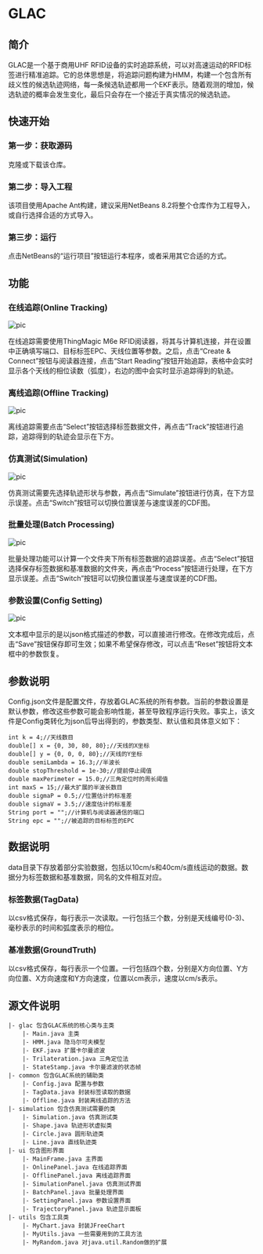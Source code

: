 # GLAC
## 简介
GLAC是一个基于商用UHF RFID设备的实时追踪系统，可以对高速运动的RFID标签进行精准追踪。它的总体思想是，将追踪问题构建为HMM，构建一个包含所有歧义性的候选轨迹网络，每一条候选轨迹都用一个EKF表示。随着观测的增加，候选轨迹的概率会发生变化，最后只会存在一个接近于真实情况的候选轨迹。

## 快速开始
### 第一步：获取源码
克隆或下载该仓库。
### 第二步：导入工程
该项目使用Apache Ant构建，建议采用NetBeans 8.2将整个仓库作为工程导入，或自行选择合适的方式导入。
### 第三步：运行
点击NetBeans的“运行项目”按钮运行本程序，或者采用其它合适的方式。

## 功能
### 在线追踪(Online Tracking)
![pic](https://github.com/543202718/GLAC/raw/master/pic/online.jpg)

在线追踪需要使用ThingMagic M6e RFID阅读器，将其与计算机连接，并在设置中正确填写端口、目标标签EPC、天线位置等参数。之后，点击“Create & Connect”按钮与阅读器连接，点击“Start Reading”按钮开始追踪，表格中会实时显示各个天线的相位读数（弧度），右边的图中会实时显示追踪得到的轨迹。
### 离线追踪(Offline Tracking)
![pic](https://github.com/543202718/GLAC/raw/master/pic/offline.jpg)

离线追踪需要点击“Select”按钮选择标签数据文件，再点击“Track”按钮进行追踪，追踪得到的轨迹会显示在下方。
### 仿真测试(Simulation)
![pic](https://github.com/543202718/GLAC/raw/master/pic/simulation.jpg)

仿真测试需要先选择轨迹形状与参数，再点击“Simulate”按钮进行仿真，在下方显示误差。点击“Switch”按钮可以切换位置误差与速度误差的CDF图。

### 批量处理(Batch Processing)
![pic](https://github.com/543202718/GLAC/raw/master/pic/batch.jpg)

批量处理功能可以计算一个文件夹下所有标签数据的追踪误差。点击“Select”按钮选择保存标签数据和基准数据的文件夹，再点击“Process”按钮进行处理，在下方显示误差。点击“Switch”按钮可以切换位置误差与速度误差的CDF图。
### 参数设置(Config Setting)
![pic](https://github.com/543202718/GLAC/raw/master/pic/config.jpg)

文本框中显示的是以json格式描述的参数，可以直接进行修改。在修改完成后，点击“Save”按钮保存即可生效；如果不希望保存修改，可以点击“Reset”按钮将文本框中的参数恢复。

## 参数说明
Config.json文件是配置文件，存放着GLAC系统的所有参数。当前的参数设置是默认参数，修改这些参数可能会影响性能，甚至导致程序运行失败。事实上，该文件是Config类转化为json后导出得到的，参数类型、默认值和具体意义如下：
```
int k = 4;//天线数目
double[] x = {0, 30, 80, 80};//天线的X坐标
double[] y = {0, 0, 0, 80};//天线的Y坐标
double semiLambda = 16.3;//半波长
double stopThreshold = 1e-30;//提前停止阈值
double maxPerimeter = 15.0;//三角定位时的周长阈值
int maxS = 15;//最大扩展的半波长数目
double sigmaP = 0.5;//位置估计的标准差
double sigmaV = 3.5;//速度估计的标准差
String port = "";//计算机与阅读器通信的端口
String epc = "";//被追踪的目标标签的EPC
```

## 数据说明
data目录下存放着部分实验数据，包括以10cm/s和40cm/s直线运动的数据。数据分为标签数据和基准数据，同名的文件相互对应。

### 标签数据(TagData)
以csv格式保存，每行表示一次读取。一行包括三个数，分别是天线编号(0-3)、毫秒表示的时间和弧度表示的相位。

### 基准数据(GroundTruth)
以csv格式保存，每行表示一个位置。一行包括四个数，分别是X方向位置、Y方向位置、X方向速度和Y方向速度，位置以cm表示，速度以cm/s表示。

## 源文件说明
```
|- glac 包含GLAC系统的核心类与主类
    |- Main.java 主类
    |- HMM.java 隐马尔可夫模型
    |- EKF.java 扩展卡尔曼滤波
    |- Trilateration.java 三角定位法
    |- StateStamp.java 卡尔曼滤波的状态帧
|- common 包含GLAC系统的辅助类
    |- Config.java 配置与参数
    |- TagData.java 封装标签读取的数据
    |- Offline.java 封装离线追踪的方法
|- simulation 包含仿真测试需要的类
    |- Simulation.java 仿真测试类
    |- Shape.java 轨迹形状虚拟类
    |- Circle.java 圆形轨迹类
    |- Line.java 直线轨迹类
|- ui 包含图形界面
    |- MainFrame.java 主界面
    |- OnlinePanel.java 在线追踪界面
    |- OfflinePanel.java 离线追踪界面
    |- SimulationPanel.java 仿真测试界面
    |- BatchPanel.java 批量处理界面
    |- SettingPanel.java 参数设置界面
    |- TrajectoryPanel.java 轨迹显示面板
|- utils 包含工具类 
    |- MyChart.java 封装JFreeChart
    |- MyUtils.java 一些需要用到的工具方法
    |- MyRandom.java 对java.util.Random做的扩展
```
